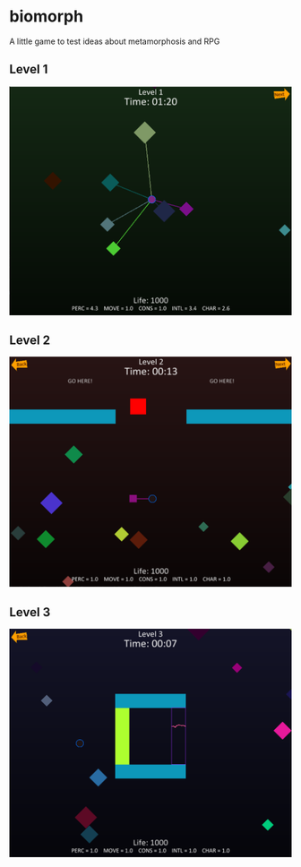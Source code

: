# biomorph
A little game to test ideas about metamorphosis and RPG

## Level 1
![](images/biomorph_level1.PNG)

## Level 2
![](images/biomorph_level2.PNG)

## Level 3
![](images/biomorph_level3.PNG)
